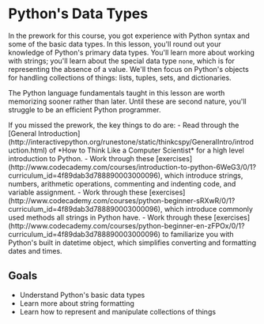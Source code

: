 [//]: <> (author: Benjamin White)
[//]: <> (type: introduction)

#   Python's Data Types

In the prework for this course, you got experience with Python syntax and some of the basic data types. In this lesson, you'll round out your knowledge of Python's primary data types. You'll learn more about working with strings; you'll learn about the special data type `none`, which is for representing the absence of a value. We'll then focus on Python's objects for handling collections of things: lists, tuples, sets, and dictionaries. 

The Python language fundamentals taught in this lesson are worth memorizing sooner rather than later. Until these are second nature, you'll struggle to be an efficient Python programmer. 

<note>
If you missed the prework, the key things to do are:
- Read through the [General Introduction](http://interactivepython.org/runestone/static/thinkcspy/GeneralIntro/introduction.html) of *How to Think Like a Computer Scientist* for a high level introduction to Python. 
- Work through these [exercises](http://www.codecademy.com/courses/introduction-to-python-6WeG3/0/1?curriculum_id=4f89dab3d788890003000096), which introduce strings, numbers, arithmetic operations, commenting and indenting code, and variable assignment.
- Work through these [exercises](http://www.codecademy.com/courses/python-beginner-sRXwR/0/1?curriculum_id=4f89dab3d788890003000096), which introduce commonly used methods all strings in Python have.
- Work through these [exercises](http://www.codecademy.com/courses/python-beginner-en-zFPOx/0/1?curriculum_id=4f89dab3d788890003000096) to familiarize you with Python's built in datetime object, which simplifies converting and formatting dates and times.
</note>

## Goals

- Understand Python's basic data types
- Learn more about string formatting
- Learn how to represent and manipulate collections of things


